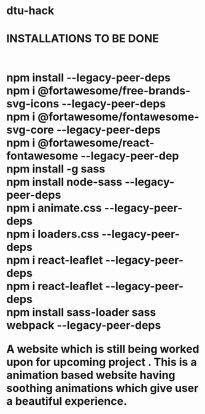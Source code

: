 # dtu-hack
 <h1>INSTALLATIONS TO BE DONE</1h>
 <br>
  <br>
   <br>
 npm install --legacy-peer-deps
  <br>
 npm i @fortawesome/free-brands-svg-icons --legacy-peer-deps
  <br>
 npm i @fortawesome/fontawesome-svg-core --legacy-peer-deps
  <br>
 npm i @fortawesome/react-fontawesome --legacy-peer-dep
  <br>
 npm install -g sass
  <br>
 npm install node-sass --legacy-peer-deps
  <br>
 npm i animate.css --legacy-peer-deps
  <br>
 npm i loaders.css --legacy-peer-deps
  <br>
 npm i react-leaflet --legacy-peer-deps
  <br>
 npm i react-leaflet --legacy-peer-deps
  <br>
 npm install sass-loader sass webpack --legacy-peer-deps
  <br>



<p>A  website which is still being worked upon for upcoming project . This is a animation based website having soothing animations which give user a beautiful experience.</p>

